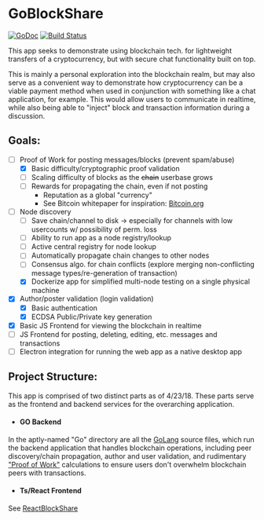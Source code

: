 # GoBlockShare
[![GoDoc](https://godoc.org/github.com/denverquane/GoBlockShare?status.png)](https://godoc.org/github.com/denverquane/GoBlockShare)
[![Build Status](https://travis-ci.org/denverquane/GoBlockShare.svg?branch=master)](https://travis-ci.org/denverquane/GoBlockShare)

This app seeks to demonstrate using blockchain tech. for lightweight transfers of a cryptocurrency, but with secure chat
functionality built on top.

This is mainly a personal exploration into the blockchain realm, but may also serve as a convenient way to demonstrate how
cryptocurrency can be a viable payment method when used in conjunction with something like a chat application, for example.
This would allow users to communicate in realtime, while also being able to "inject" block and transaction information
during a discussion.


## Goals:
- [ ] Proof of Work for posting messages/blocks (prevent spam/abuse)
  - [X] Basic difficulty/cryptographic proof validation
  - [ ] Scaling difficulty of blocks as the ~~chain~~ userbase grows
  - [ ] Rewards for propagating the chain, even if not posting
    - Reputation as a global "currency"
    - See Bitcoin whitepaper for inspiration: [Bitcoin.org](https://bitcoin.org/bitcoin.pdf)
- [ ] Node discovery
  - [ ] Save chain/channel to disk -> especially for channels with low usercounts w/ possibility of perm. loss
  - [ ] Ability to run app as a node registry/lookup
  - [ ] Active central registry for node lookup
  - [ ] Automatically propagate chain changes to other nodes
  - [ ] Consensus algo. for chain conflicts (explore merging non-conflicting message types/re-generation of transaction)
  - [X] Dockerize app for simplified multi-node testing on a single physical machine
- [X] Author/poster validation (login validation)
  - [X] Basic authentication
  - [X] ECDSA Public/Private key generation
- [X] Basic JS Frontend for viewing the blockchain in realtime
- [ ] JS Frontend for posting, deleting, editing, etc. messages and transactions
- [ ] Electron integration for running the web app as a native desktop app

## Project Structure:
This app is comprised of two distinct parts as of 4/23/18.
These parts serve as the frontend and backend services for the overarching application.

- #### GO Backend
In the aptly-named "Go" directory are all the [GoLang](https://golang.org/) source files, which run the backend
application that handles blockchain operations, including peer discovery/chain propagation, author and user validation,
and rudimentary ["Proof of Work"](https://en.wikipedia.org/wiki/Proof-of-work_system) calculations to ensure users don't
overwhelm blockchain peers with transactions.

- #### Ts/React Frontend
See [ReactBlockShare](https://github.com/denverquane/ReactBlockShare)